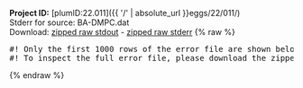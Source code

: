 **Project ID:** [plumID:22.011]({{ '/' | absolute_url }}eggs/22/011/)  
Stderr for source:  BA-DMPC.dat   
Download: [zipped raw stdout](BA-DMPC.dat.plumed_master.stdout.txt.zip) - [zipped raw stderr](BA-DMPC.dat.plumed_master.stderr.txt.zip) 
{% raw %}
<pre>
#! Only the first 1000 rows of the error file are shown below
#! To inspect the full error file, please download the zipped raw stderr file above
</pre>
{% endraw %}
